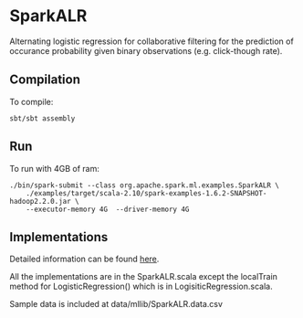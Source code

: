 # SparkALR

Alternating logistic regression for collaborative filtering for the prediction of occurance probability given binary observations (e.g. click-though rate).

## Compilation
To compile:

    sbt/sbt assembly

## Run
To run with 4GB of ram:

    ./bin/spark-submit --class org.apache.spark.ml.examples.SparkALR \
        ./examples/target/scala-2.10/spark-examples-1.6.2-SNAPSHOT-hadoop2.2.0.jar \
        --executor-memory 4G  --driver-memory 4G
    
## Implementations
Detailed information can be found [here](./examples/src/main/scala/org/apache/spark/examples/SparkALR/).

All the implementations are in the SparkALR.scala except the localTrain method for LogisticRegression() which is in LogisiticRegression.scala.

Sample data is included at data/mllib/SparkALR.data.csv
